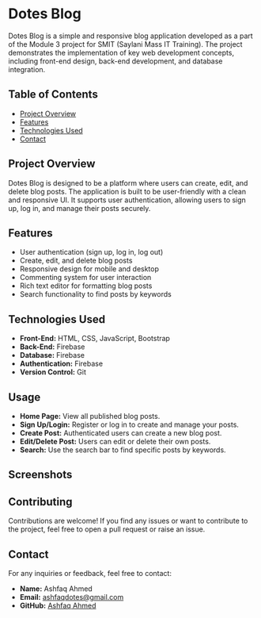 # Dotes Blog

Dotes Blog is a simple and responsive blog application developed as a part of the Module 3 project for SMIT (Saylani Mass IT Training). The project demonstrates the implementation of key web development concepts, including front-end design, back-end development, and database integration.

## Table of Contents

- [Project Overview](#project-overview)
- [Features](#features)
- [Technologies Used](#technologies-used)
- [Contact](#contact)

## Project Overview

Dotes Blog is designed to be a platform where users can create, edit, and delete blog posts. The application is built to be user-friendly with a clean and responsive UI. It supports user authentication, allowing users to sign up, log in, and manage their posts securely.

## Features

- User authentication (sign up, log in, log out)
- Create, edit, and delete blog posts
- Responsive design for mobile and desktop
- Commenting system for user interaction
- Rich text editor for formatting blog posts
- Search functionality to find posts by keywords

## Technologies Used

- **Front-End:** HTML, CSS, JavaScript, Bootstrap
- **Back-End:** Firebase
- **Database:** Firebase
- **Authentication:** Firebase
- **Version Control:** Git

## Usage

- **Home Page:** View all published blog posts.
- **Sign Up/Login:** Register or log in to create and manage your posts.
- **Create Post:** Authenticated users can create a new blog post.
- **Edit/Delete Post:** Users can edit or delete their own posts.
- **Search:** Use the search bar to find specific posts by keywords.

## Screenshots

## Contributing

Contributions are welcome! If you find any issues or want to contribute to the project, feel free to open a pull request or raise an issue.

## Contact

For any inquiries or feedback, feel free to contact:

- **Name:** Ashfaq Ahmed
- **Email:** ashfaqdotes@gmail.com
- **GitHub:** [Ashfaq Ahmed](https://github.com/ashfaqdotes)
